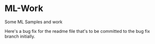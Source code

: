 # ML-Work
Some ML Samples and work

Here's a bug fix for the readme file that's to be committed to the bug fix branch initially.
